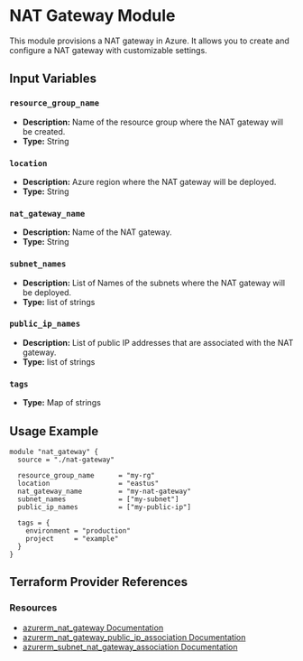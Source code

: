 # NAT Gateway Module

This module provisions a NAT gateway in Azure. It allows you to create and configure a NAT gateway with customizable settings.

## Input Variables

### `resource_group_name`

- **Description:** Name of the resource group where the NAT gateway will be created.
- **Type:** String

### `location`

- **Description:** Azure region where the NAT gateway will be deployed.
- **Type:** String

### `nat_gateway_name`

- **Description:** Name of the NAT gateway.
- **Type:** String

### `subnet_names`

- **Description:** List of Names of the subnets where the NAT gateway will be deployed.
- **Type:** list of strings

### `public_ip_names`

- **Description:** List of public IP addresses that are associated with the NAT gateway.
- **Type:** list of strings

### `tags`

- **Type:** Map of strings

## Usage Example

```hcl
module "nat_gateway" {
  source = "./nat-gateway"

  resource_group_name      = "my-rg"
  location                 = "eastus"
  nat_gateway_name         = "my-nat-gateway"
  subnet_names             = ["my-subnet"]
  public_ip_names          = ["my-public-ip"]

  tags = {
    environment = "production"
    project     = "example"
  }
}
```

## Terraform Provider References

### Resources

- [azurerm_nat_gateway Documentation](https://registry.terraform.io/providers/hashicorp/azurerm/latest/docs/resources/nat_gateway)
- [azurerm_nat_gateway_public_ip_association Documentation](https://registry.terraform.io/providers/hashicorp/azurerm/latest/docs/resources/nat_gateway_public_ip_association)
- [azurerm_subnet_nat_gateway_association Documentation](https://registry.terraform.io/providers/hashicorp/azurerm/latest/docs/resources/subnet_nat_gateway_association)
